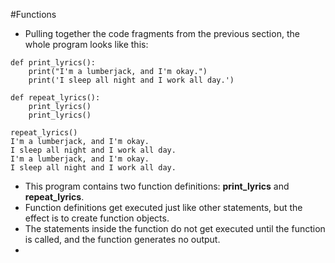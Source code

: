 #Functions 
- Pulling together the code fragments from the previous section, the whole program looks like this:
```
def print_lyrics():  
    print("I'm a lumberjack, and I'm okay.") 
    print('I sleep all night and I work all day.')   

def repeat_lyrics():  
    print_lyrics()  
    print_lyrics()  

repeat_lyrics()
I'm a lumberjack, and I'm okay.
I sleep all night and I work all day.
I'm a lumberjack, and I'm okay.
I sleep all night and I work all day.
```
- This program contains two function definitions: **print_lyrics** and **repeat_lyrics**.
- Function definitions get executed just like other statements, but the effect is to create function objects.
- The statements inside the function do not get executed until the function is called, and the function generates no output.
- 